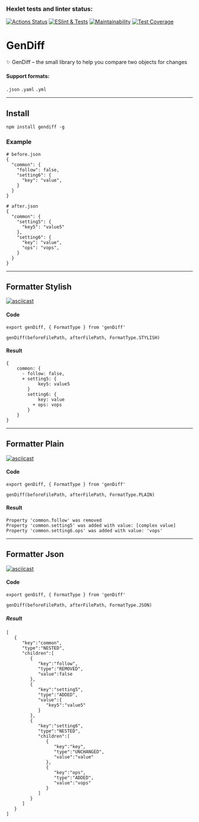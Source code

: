 ### Hexlet tests and linter status:
[![Actions Status](https://github.com/sergeynagorny/frontend-project-lvl2/workflows/hexlet-check/badge.svg)](https://github.com/sergeynagorny/frontend-project-lvl2/actions)
[![ESlint & Tests](https://github.com/sergeynagorny/frontend-project-lvl2/actions/workflows/eslint-tests.yml/badge.svg)](https://github.com/sergeynagorny/frontend-project-lvl2/actions)
[![Maintainability](https://api.codeclimate.com/v1/badges/e06d39188eb8d66ecb6c/maintainability)](https://codeclimate.com/github/sergeynagorny/frontend-project-lvl2/maintainability)
[![Test Coverage](https://api.codeclimate.com/v1/badges/e06d39188eb8d66ecb6c/test_coverage)](https://codeclimate.com/github/sergeynagorny/frontend-project-lvl2/test_coverage)

# GenDiff
✨ GenDiff – the small library to help you compare two objects for changes 


#### Support formats:
`.json` `.yaml` `.yml`

----
## Install
```
npm install gendiff -g
```
### Example
```
# before.json
{
  "common": {
    "follow": false,
    "setting6": {
      "key": "value",
    }
  }
}

# after.json
{
  "common": {
    "setting5": {
      "key5": "value5"
    },
    "setting6": {
      "key": "value",
      "ops": "vops",
    }
  }
}
```
----

## Formatter Stylish
[![asciicast](https://asciinema.org/a/ovasQuNJhq2g7wcqAt15Hn06L.svg)](https://asciinema.org/a/ovasQuNJhq2g7wcqAt15Hn06L)
#### Code
```
export genDiff, { FormatType } from 'genDiff'

genDiff(beforeFilePath, afterFilePath, FormatType.STYLISH)
```
#### Result
```
{
    common: {
      - follow: false,
      + setting5: {
            key5: value5
        }
        setting6: {
            key: value
          + ops: vops
        }
    }
}
```
----
## Formatter Plain
[![asciicast](https://asciinema.org/a/Z2JbW8BUhcy7e7cw7JAg4Xz36.svg)](https://asciinema.org/a/Z2JbW8BUhcy7e7cw7JAg4Xz36)
#### Code
```
export genDiff, { FormatType } from 'genDiff'

genDiff(beforeFilePath, afterFilePath, FormatType.PLAIN)
```
#### Result
```
Property 'common.follow' was removed
Property 'common.setting5' was added with value: [complex value]
Property 'common.setting6.ops' was added with value: 'vops'
```
----
## Formatter Json
[![asciicast](https://asciinema.org/a/EYXRFpSQFJIiQAZ5CCO6V6qZ0.svg)](https://asciinema.org/a/EYXRFpSQFJIiQAZ5CCO6V6qZ0)
#### Code
```
export genDiff, { FormatType } from 'genDiff'

genDiff(beforeFilePath, afterFilePath, FormatType.JSON)
```
##### Result
```
[
   {
      "key":"common",
      "type":"NESTED",
      "children":[
         {
            "key":"follow",
            "type":"REMOVED",
            "value":false
         },
         {
            "key":"setting5",
            "type":"ADDED",
            "value":{
               "key5":"value5"
            }
         },
         {
            "key":"setting6",
            "type":"NESTED",
            "children":[
               {
                  "key":"key",
                  "type":"UNCHANGED",
                  "value":"value"
               },
               {
                  "key":"ops",
                  "type":"ADDED",
                  "value":"vops"
               }
            ]
         }
      ]
   }
]
```
